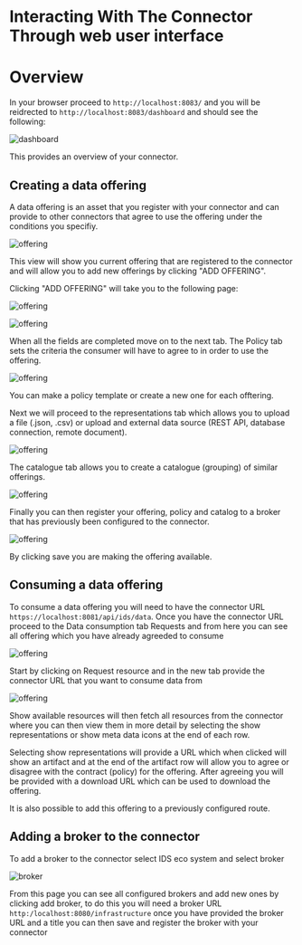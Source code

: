 # Interacting With The Connector Through web user interface

# Overview

In your browser proceed to `http://localhost:8083/` and you will be reidrected to `http://localhost:8083/dashboard` and should see the following:

![dashboard](../assets/ui-dashboard.png)

This provides an overview of your connector.

## Creating a data offering

A data offering is an asset that you register with your connector and can provide to other connectors that agree to use the offering under the conditions you specifiy.

![offering](../assets/data-offering-1.png)

This view will show you current offering that are registered to the connector and will allow you to add new offerings by clicking "ADD OFFERING". 

Clicking "ADD OFFERING" will take you to the following page:

![offering](../assets/data-offering-2.png)

![offering](../assets/data-offering-3.png)

When all the fields are completed move on to the next tab. The Policy tab sets the criteria the consumer will have to agree to in order to use the offering.

![offering](../assets/data-offering-4.png)

You can make a policy template or create a new one for each offtering.

Next we will proceed to the representations tab which allows you to upload a file (.json, .csv) or upload and external data source (REST API, database connection, remote document).

![offering](../assets/data-offering-5.png)

The catalogue tab allows you to create a catalogue (grouping) of similar offerings.

![offering](../assets/data-offering-6.png)

Finally you can then register your offering, policy and catalog to a broker that has previously been configured to the connector.

![offering](../assets/data-offering-7.png)

By clicking save you are making the offering available.

## Consuming a data offering

To consume a data offering you will need to have the connector URL `https://localhost:8081/api/ids/data`. Once you have the connector URL proceed to the Data consumption tab Requests and from here you can see all offering which you have already agreeded to consume

![offering](../assets/data-consumption-1.png)

Start by clicking on Request resource and in the new tab provide the connector URL that you want to consume data from 

![offering](../assets/data-consumption-2.png)

Show available resources will then fetch all resources from the connector where you can then view them in more detail by selecting the show representations or show meta data icons at the end of each row.

Selecting show representations will provide a URL which when clicked will show an artifact and at the end of the artifact row will allow you to agree or disagree with the contract (policy) for the offering. After agreeing you will be provided with a download URL which can be used to download the offering. 

It is also possible to add this offering to a previously configured route.

## Adding a broker to the connector

To add a broker to the connector select IDS eco system and select broker

![broker](../assets/adding-broker-1.png)

From this page you can see all configured brokers and add new ones by clicking add broker, to do this you will need a broker URL `http:/localhost:8080/infrastructure` once you have provided the broker URL and a title you can then save and register the broker with your connector
